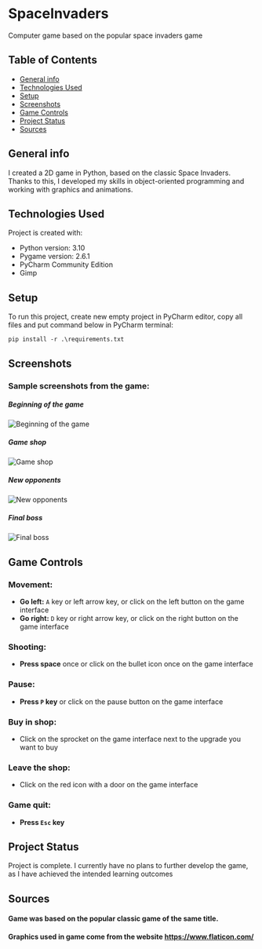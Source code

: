 # SpaceInvaders
Computer game based on the popular space invaders game

## Table of Contents
* [General info](#general-info)
* [Technologies Used](#technologies-used)
* [Setup](#setup)
* [Screenshots](#screenschots)
* [Game Controls](#game-controls)
* [Project Status](#project-status)
* [Sources](#sources)

## General info
I created a 2D game in Python, based on the classic Space Invaders. Thanks to this, I developed my skills in object-oriented programming and working with graphics and animations.

## Technologies Used
Project is created with:
* Python version: 3.10
* Pygame version: 2.6.1
* PyCharm Community Edition
* Gimp

## Setup
To run this project, create new empty project in PyCharm editor, copy all files and put command below in PyCharm terminal:
```
pip install -r .\requirements.txt
```

## Screenshots
### Sample screenshots from the game:
##### Beginning of the game
![Beginning of the game](example_screens/SpaceInvaders_1.jpg)
##### Game shop
![Game shop](example_screens/SpaceInvaders_2.jpg)
##### New opponents
![New opponents](example_screens/SpaceInvaders_3.jpg)
##### Final boss
![Final boss](example_screens/SpaceInvaders_4.jpg)

## Game Controls

### Movement:
- **Go left:** `A` key or left arrow key, or click on the left button on the game interface  
- **Go right:** `D` key or right arrow key, or click on the right button on the game interface  

### Shooting:
- **Press space** once or click on the bullet icon once on the game interface  

### Pause:
- **Press `P` key** or click on the pause button on the game interface  

### Buy in shop:
- Click on the sprocket on the game interface next to the upgrade you want to buy  

### Leave the shop:
- Click on the red icon with a door on the game interface  

### Game quit:
- **Press `Esc` key**  


## Project Status
Project is complete. I currently have no plans to further develop the game, as I have achieved the intended learning outcomes

## Sources
#### Game was based on the popular classic game of the same title.
#### Graphics used in game come from the website https://www.flaticon.com/
